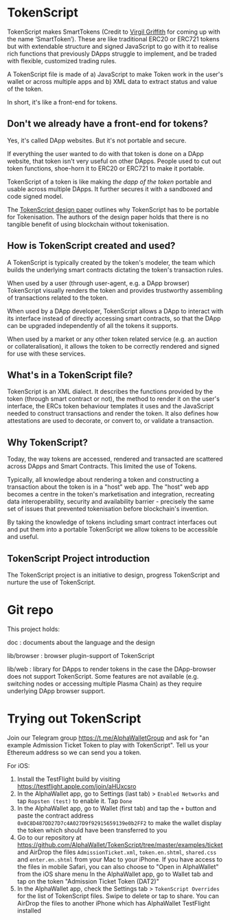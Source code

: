 # TokenScript

TokenScript makes SmartTokens (Credit to [Virgil Griffith](https://twitter.com/virgilgr) for coming up with the name ‘SmartToken’). These are like traditional ERC20 or ERC721 tokens but with extendable structure and signed JavaScript to go with it to realise rich functions that previously DApps struggle to implement, and be traded with flexible, customized trading rules.

A TokenScript file is made of a) JavaScript to make Token work in the user's wallet or across multiple apps and b) XML data to extract status and value of the token.

In short, it's like a front-end for tokens.

## Don't we already have a front-end for tokens?

Yes, it's called DApp websites. But it's not portable and secure.

If everything the user wanted to do with that token is done on a DApp website, that token isn't very useful on other DApps. People used to cut out token functions, shoe-horn it to ERC20 or ERC721 to make it portable.

TokenScript of a token is like making _the dapp of the token_ portable and usable across multiple DApps. It further secures it with a sandboxed and code signed model.


The [TokenScript design paper](https://github.com/AlphaWallet/TokenScript/releases) outlines why TokenScript has to be portable for Tokenisation. The authors of the design paper holds that there is no tangible benefit of using blockchain without tokenisation.

## How is TokenScript created and used?

A TokenScript is typically created by the token's modeler, the team which builds the underlying smart contracts dictating the token's transaction rules.

When used by a user (through user-agent, e.g. a DApp browser) TokenScript visually renders the token and provides trustworthy assembling of transactions related to the token.

When used by a DApp developer, TokenScript allows a DApp to interact with its interface instead of directly accessing smart contracts, so that the DApp can be upgraded independently of all the tokens it supports.

When used by a market or any other token related service (e.g. an auction or collateralisation), it allows the token to be correctly rendered and signed for use with these services.

## What's in a TokenScript file?

TokenScript is an XML dialect. It describes the functions provided by the token (through smart contract or not), the method to render it on the user's interface, the ERCs token behaviour templates it uses and the JavaScript needed to construct transactions and render the token. It also defines how attestations are used to decorate, or convert to, or validate a transaction.

## Why TokenScript?

Today, the way tokens are accessed, rendered and transacted are scattered across DApps and Smart Contracts. This limited the use of Tokens.

Typically, all knowledge about rendering a token and constructing a transaction about the token is in a "host" web app. The "host" web app becomes a centre in the token's marketisation and integration, recreating data interoperability, security and availability barrier - precisely the same set of issues that prevented tokenisation before blockchain's invention.

By taking the knowledge of tokens including smart contract interfaces out and put them into a portable TokenScript we allow tokens to be accessible and useful.

## TokenScript Project introduction

The TokenScript project is an initiative to design, progress TokenScript and nurture the use of TokenScript.

# Git repo

This project holds:

doc
:   documents about the language and the design

lib/browser
:   browser plugin-support of TokenScript

lib/web
:    library for DApps to render tokens in the case the DApp-browser does not support TokenScript. Some features are not available (e.g. switching nodes or accessing multiple Plasma Chain) as they require underlying DApp browser support.

# Trying out TokenScript

Join our Telegram group <https://t.me/AlphaWalletGroup> and ask for "an example Admission Ticket Token to play with TokenScript". Tell us your Ethereum address so we can send you a token.

For iOS:

1. Install the TestFlight build by visiting <https://testflight.apple.com/join/aHUxcsro>
2. In the AlphaWallet app, go to Settings (last tab) > `Enabled Networks` and tap `Ropsten (test)` to enable it. Tap `Done`
3. In the AlphaWallet app, go to Wallet (first tab) and tap the `+` button and paste the contract address `0x0C8D487DD27D7c4A027D9f92915659139e0b2FF2` to make the wallet display the token which should have been transferred to you
4. Go to our repository at <https://github.com/AlphaWallet/TokenScript/tree/master/examples/ticket> and AirDrop the files `AdmissionTicket.xml`, `token.en.shtml`, `shared.css` and `enter.en.shtml` from your Mac to your iPhone. If you have access to the files in mobile Safari, you can also choose to "Open in AlphaWallet" from the iOS share menu
In the AlphaWallet app, go to Wallet tab and tap on the token "Admission Ticket Token (DAT2)"
6. In the AlphaWallet app, check the Settings tab > `TokenScript Overrides` for the list of TokenScript files. Swipe to delete or tap to share. You can AirDrop the files to another iPhone which has AlphaWallet TestFlight installed

